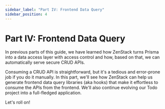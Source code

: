 ```yaml
---
sidebar_label: "Part IV: Frontend Data Query"
sidebar_position: 4
---
```


# Part IV: Frontend Data Query

In previous parts of this guide, we have learned how ZenStack turns Prisma into a data access layer with access control and how, based on that, we can automatically serve secure CRUD APIs.

Consuming a CRUD API is straightforward, but it's a tedious and error-prone job if you do it manually. In this part, we'll see how ZenStack can help us generate frontend data query libraries (aka hooks) that make it effortless to consume the APIs from the frontend. We'll also continue evolving our Todo project into a full-fledged application.

Let's roll on!
